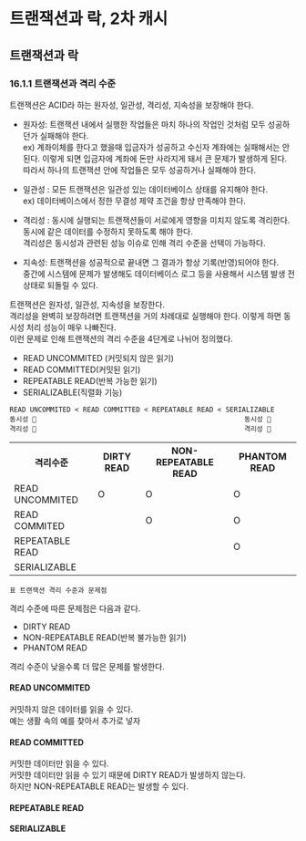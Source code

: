 # 트랜잭션과 락, 2차 캐시

## 트랜잭션과 락

### 16.1.1 트랜잭션과 격리 수준
트랜잭션은 ACID라 하는 원자성, 일관성, 격리성, 지속성을 보장해야 한다.

* 원자성: 트랜잭션 내에서 실행한 작업들은 마치 하나의 작업인 것처럼 모두 성공하던가 실패해야 한다. <br>
ex) 계좌이체를 한다고 했을때 입금자가 성공하고 수신자 계좌에는 실패해서는 안된다. 이렇게 되면 입금자에 계좌에 돈만 사라지게 돼서 
큰 문제가 발생하게 된다. 따라서 하나의 트랜잭션 안에 작업들은 모두 성공하거나 실패해야 한다.

* 일관성 : 모든 트랜잭션은 일관성 있는 데이터베이스 상태를 유지해야 한다. <br>
ex) 데이터베이스에서 정한 무결성 제약 조건을 항상 만족해야 한다.

* 격리성 : 동시에 실행되는 트랜잭션들이 서로에게 영향을 미치지 않도록 격리한다. <br>
동시에 같은 데이터를 수정하지 못하도록 해야 한다. <br>
격리성은 동시성과 관련된 성능 이슈로 인해 격리 수준을 선택이 가능하다.

* 지속성: 트랜잭션을 성공적으로 끝내면 그 결과가 항상 기록(반영)되어야 한다. <br>
중간에 시스템에 문제가 발생해도 데이터베이스 로그 등을 사용해서 시스템 발생 전 상태로 되돌릴 수 있다. 

트랜잭션은 원자성, 일관성, 지속성을 보장한다. <br>
격리성을 완벽히 보장하려면 트랜잭션을 거의 차례대로 실행해야 한다. 이렇게 하면 동시성 처리 성능이 매우 나빠진다. <br>
이런 문제로 인해 트랜잭션의 격리 수준을 4단계로 나뉘어 정의했다.

* READ UNCOMMITED (커밋되지 않은 읽기)
* READ COMMITTED(커밋된 읽기)
* REPEATABLE READ(반복 가능한 읽기)
* SERIALIZABLE(직렬화 기능)

```
READ UNCOMMITED < READ COMMITTED < REPEATABLE READ < SERIALIZABLE 
동시성 🔺                                                   동시성 🔻 
격리성 🔻                                                   격리성 🔺
```

<table>
<tr>
    <th>격리수준</th>
    <th>DIRTY READ</th>
    <th>NON-REPEATABLE READ</th>
    <th>PHANTOM READ</th>
</tr>
<tr>
    <td>READ UNCOMMITED</td>
    <td>O</td>
    <td>O</td>
    <td>O</td>
</tr>
<tr>
    <td>READ COMMITED</td>
    <td></td>
    <td>O</td>
    <td>O</td>
</tr>
<tr>
    <td>REPEATABLE READ</td>
    <td></td>
    <td></td>
    <td>O</td>
</tr>
<tr>
    <td>SERIALIZABLE</td>
    <td></td>
    <td></td>
    <td></td>
</tr>
</table> 

```표 트랜잭션 격리 수준과 문제점 ```

격리 수준에 따른 문제점은 다음과 같다.
* DIRTY READ
* NON-REPEATABLE READ(반복 불가능한 읽기)
* PHANTOM READ

격리 수준이 낮을수록 더 많은 문제를 발생한다.

#### READ UNCOMMITED 
커밋하지 않은 데이터를 읽을 수 있다. <br>
예는 생활 속의 예를 찾아서 추가로 넣자

#### READ COMMITTED 
커밋한 데이터만 읽을 수 있다. <br>
커밋한 데이터만 읽을 수 있기 때문에 DIRTY READ가 발생하지 않는다. <br>
하지만 NON-REPEATABLE READ는 발생할 수 있다.

#### REPEATABLE READ

#### SERIALIZABLE



